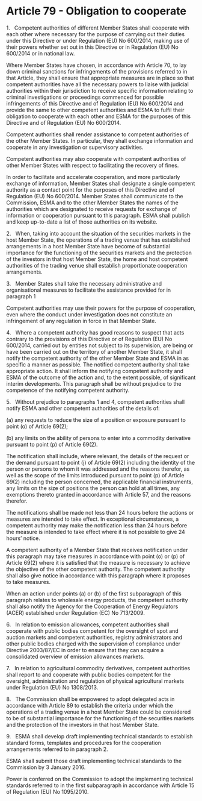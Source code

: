 # Article 79 - Obligation to cooperate


1.   Competent authorities of different Member States shall cooperate with each other where necessary for the purpose of carrying out their duties under this Directive or under Regulation (EU) No 600/2014, making use of their powers whether set out in this Directive or in Regulation (EU) No 600/2014 or in national law.

Where Member States have chosen, in accordance with Article 70, to lay down criminal sanctions for infringements of the provisions referred to in that Article, they shall ensure that appropriate measures are in place so that competent authorities have all the necessary powers to liaise with judicial authorities within their jurisdiction to receive specific information relating to criminal investigations or proceedings commenced for possible infringements of this Directive and of Regulation (EU) No 600/2014 and provide the same to other competent authorities and ESMA to fulfil their obligation to cooperate with each other and ESMA for the purposes of this Directive and of Regulation (EU) No 600/2014.

Competent authorities shall render assistance to competent authorities of the other Member States. In particular, they shall exchange information and cooperate in any investigation or supervisory activities.

Competent authorities may also cooperate with competent authorities of other Member States with respect to facilitating the recovery of fines.

In order to facilitate and accelerate cooperation, and more particularly exchange of information, Member States shall designate a single competent authority as a contact point for the purposes of this Directive and of Regulation (EU) No 600/2014. Member States shall communicate to the Commission, ESMA and to the other Member States the names of the authorities which are designated to receive requests for exchange of information or cooperation pursuant to this paragraph. ESMA shall publish and keep up-to-date a list of those authorities on its website.

2.   When, taking into account the situation of the securities markets in the host Member State, the operations of a trading venue that has established arrangements in a host Member State have become of substantial importance for the functioning of the securities markets and the protection of the investors in that host Member State, the home and host competent authorities of the trading venue shall establish proportionate cooperation arrangements.

3.   Member States shall take the necessary administrative and organisational measures to facilitate the assistance provided for in paragraph 1

Competent authorities may use their powers for the purpose of cooperation, even where the conduct under investigation does not constitute an infringement of any regulation in force in that Member State.

4.   Where a competent authority has good reasons to suspect that acts contrary to the provisions of this Directive or of Regulation (EU) No 600/2014, carried out by entities not subject to its supervision, are being or have been carried out on the territory of another Member State, it shall notify the competent authority of the other Member State and ESMA in as specific a manner as possible. The notified competent authority shall take appropriate action. It shall inform the notifying competent authority and ESMA of the outcome of the action and, to the extent possible, of significant interim developments. This paragraph shall be without prejudice to the competence of the notifying competent authority.

5.   Without prejudice to paragraphs 1 and 4, competent authorities shall notify ESMA and other competent authorities of the details of:

(a) any requests to reduce the size of a position or exposure pursuant to point (o) of Article 69(2);

(b) any limits on the ability of persons to enter into a commodity derivative pursuant to point (p) of Article 69(2).

The notification shall include, where relevant, the details of the request or the demand pursuant to point (j) of Article 69(2) including the identity of the person or persons to whom it was addressed and the reasons therefor, as well as the scope of the limits introduced pursuant to point (p) of Article 69(2) including the person concerned, the applicable financial instruments, any limits on the size of positions the person can hold at all times, any exemptions thereto granted in accordance with Article 57, and the reasons therefor.

The notifications shall be made not less than 24 hours before the actions or measures are intended to take effect. In exceptional circumstances, a competent authority may make the notification less than 24 hours before the measure is intended to take effect where it is not possible to give 24 hours’ notice.

A competent authority of a Member State that receives notification under this paragraph may take measures in accordance with point (o) or (p) of Article 69(2) where it is satisfied that the measure is necessary to achieve the objective of the other competent authority. The competent authority shall also give notice in accordance with this paragraph where it proposes to take measures.

When an action under points (a) or (b) of the first subparagraph of this paragraph relates to wholesale energy products, the competent authority shall also notify the Agency for the Cooperation of Energy Regulators (ACER) established under Regulation (EC) No 713/2009.

6.   In relation to emission allowances, competent authorities shall cooperate with public bodies competent for the oversight of spot and auction markets and competent authorities, registry administrators and other public bodies charged with the supervision of compliance under Directive 2003/87/EC in order to ensure that they can acquire a consolidated overview of emission allowances markets.

7.   In relation to agricultural commodity derivatives, competent authorities shall report to and cooperate with public bodies competent for the oversight, administration and regulation of physical agricultural markets under Regulation (EU) No 1308/2013.

8.   The Commission shall be empowered to adopt delegated acts in accordance with Article 89 to establish the criteria under which the operations of a trading venue in a host Member State could be considered to be of substantial importance for the functioning of the securities markets and the protection of the investors in that host Member State.

9.   ESMA shall develop draft implementing technical standards to establish standard forms, templates and procedures for the cooperation arrangements referred to in paragraph 2.

ESMA shall submit those draft implementing technical standards to the Commission by 3 January 2016.

Power is conferred on the Commission to adopt the implementing technical standards referred to in the first subparagraph in accordance with Article 15 of Regulation (EU) No 1095/2010.
